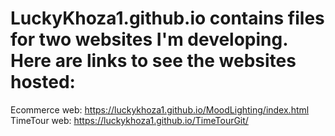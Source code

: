 # LuckyKhoza1.github.io contains files for two websites I'm developing. Here are links to see the websites hosted:
Ecommerce web: https://luckykhoza1.github.io/MoodLighting/index.html
TimeTour web: https://luckykhoza1.github.io/TimeTourGit/
